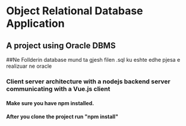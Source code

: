 # Object Relational Database Application

## A project using Oracle DBMS

##Ne Follderin database mund ta gjesh filen .sql ku eshte edhe pjesa e realizuar ne oracle

### Client server architecture with a nodejs backend server communicating with a Vue.js client

#### Make sure you have npm installed. 
#### After you clone the project run "npm install"
